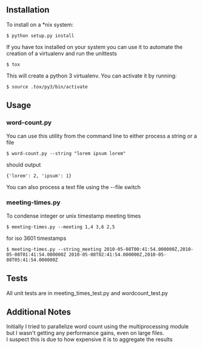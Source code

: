 ## Installation

To install on a *nix system:

<pre><code>$ python setup.py install</code></pre>

If you have tox installed on your system you can use it to automate the creation of a virtualenv and run the unittests

<pre><code>$ tox </code></pre>

This will create a python 3 virtualenv.  You can activate it by running:

<pre><code>$ source .tox/py3/bin/activate  </code></pre>


## Usage


### word-count.py

You can use this utility from the command line to either process a string or a file

<pre><code>$ word-count.py --string "lorem ipsum lorem"  </code></pre>

should output

<pre><code>{'lorem': 2, 'ipsum': 1}</pre></code>

You can also process a text file using the --file switch

### meeting-times.py

To condense integer or unix timestamp meeting times

<pre><code>$ meeting-times.py --meeting 1,4 3,6 2,5  </code></pre>

for iso 3601 timestamps

<pre><code>$ meeting-times.py --string_meeting 2010-05-08T00:41:54.000000Z,2010-05-08T01:41:54.000000Z 2010-05-08T02:41:54.000000Z,2010-05-08T05:41:54.000000Z  </code></pre>

## Tests

All unit tests are in meeting_times_test.py and wordcount_test.py

## Additional Notes

Initially I tried to parallelize word count using the multiprocessing module but I wasn't getting any performance gains, even on large files.  
I suspect this is due to how expensive it is to aggregate the results
